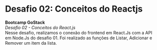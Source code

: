 # Desafio 02: Conceitos do Reactjs
**Bootcamp GoStack**  
*Desafio 02 - Conceitos do React.js*   
Nesse desafio, realizamos o conexão do frontend em React.Js com a API em Node.Js do desafio 01. Foi realizado as funções de Listar, Adicionar e Remover um item da lista.

